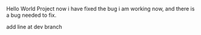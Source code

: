 Hello World Project
now i have fixed the bug
i am working now, and there is a bug needed to fix.

add line at dev branch
